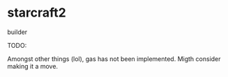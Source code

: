starcraft2
==========

builder

TODO:

Amongst other things (lol), gas has not been implemented. Migth consider making it a move.
